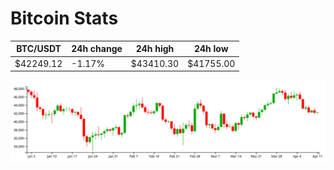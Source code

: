 # Bitcoin Stats

BTC/USDT|24h change|24h high|24h low|
|---|---|---|---|
|$42249.12|-1.17%|$43410.30|$41755.00|

<img src="./chart.svg">
